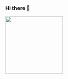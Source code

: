 ### Hi there 👋

<img height="180em" src="https://github-readme-stats.vercel.app/api?username=Shiva9801&show_icons=true&hide_border=true&&count_private=true&include_all_commits=true" />
